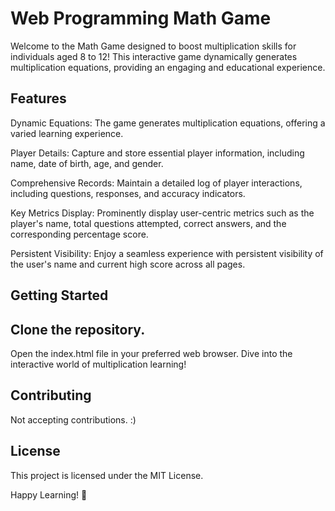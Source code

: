 # Web Programming Math Game
 
Welcome to the Math Game designed to boost multiplication skills for individuals aged 8 to 12! This interactive game dynamically generates multiplication equations, providing an engaging and educational experience.

<h2>Features</h2>

Dynamic Equations: The game generates multiplication equations, offering a varied learning experience.

Player Details: Capture and store essential player information, including name, date of birth, age, and gender.

Comprehensive Records: Maintain a detailed log of player interactions, including questions, responses, and accuracy indicators.

Key Metrics Display: Prominently display user-centric metrics such as the player's name, total questions attempted, correct answers, and the corresponding percentage score.

Persistent Visibility: Enjoy a seamless experience with persistent visibility of the user's name and current high score across all pages.

<h2>Getting Started</h2>

<h2>Clone the repository.</h2>

Open the index.html file in your preferred web browser.
Dive into the interactive world of multiplication learning!

<h2>Contributing</h2>
Not accepting contributions. :)

<h2>License</h2>
This project is licensed under the MIT License.

Happy Learning! 🚀